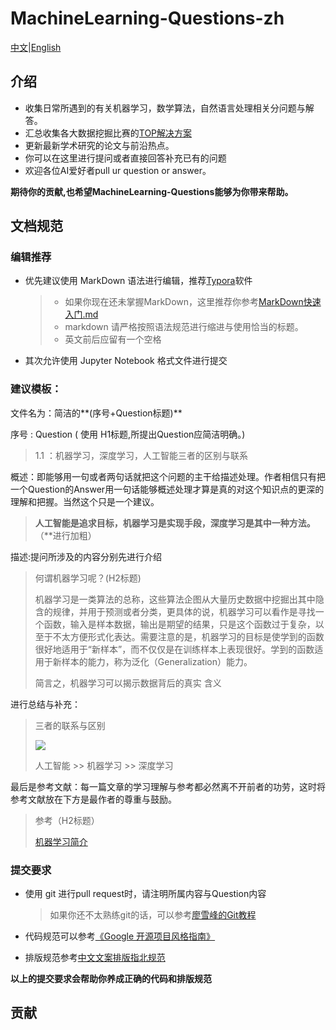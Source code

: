 # MachineLearning-Questions-zh
[中文](README.md)|[English](README-en.md)

## 介绍

- 收集日常所遇到的有关机器学习，数学算法，自然语言处理相关分问题与解答。
- 汇总收集各大数据挖掘比赛的[TOP解决方案](12_比赛Top解决方案汇总/README.md)
- 更新最新学术研究的论文与前沿热点。
- 你可以在这里进行提问或者直接回答补充已有的问题
- 欢迎各位AI爱好者pull ur question or answer。

**期待你的贡献,也希望MachineLearning-Questions能够为你带来帮助。**

## 文档规范

### 编辑推荐

- 优先建议使用 MarkDown 语法进行编辑，推荐[Typora](https://typora.io/)软件

  > - 如果你现在还未掌握MarkDown，这里推荐你参考[MarkDown快速入门.md](00_入门必备/MarkDown快速入门.md)
  > - markdown 请严格按照语法规范进行缩进与使用恰当的标题。
  > - 英文前后应留有一个空格

- 其次允许使用 Jupyter Notebook 格式文件进行提交

### 建议模板：

文件名为：简洁的**(序号+Question标题)**

序号 : Question ( 使用 H1标题,所提出Question应简洁明确。)

> 1.1 ：机器学习，深度学习，人工智能三者的区别与联系

概述：即能够用一句或者两句话就把这个问题的主干给描述处理。作者相信只有把一个Question的Answer用一句话能够概述处理才算是真的对这个知识点的更深的理解和把握。当然这个只是一个建议。

>  **人工智能是追求目标，机器学习是实现手段，深度学习是其中一种方法。**（**进行加粗）

描述:提问所涉及的内容分别先进行介绍

> 何谓机器学习呢？(H2标题)
>
> 机器学习是一类算法的总称，这些算法企图从大量历史数据中挖掘出其中隐含的规律，并用于预测或者分类，更具体的说，机器学习可以看作是寻找一个函数，输入是样本数据，输出是期望的结果，只是这个函数过于复杂，以至于不太方便形式化表达。需要注意的是，机器学习的目标是使学到的函数很好地适用于“新样本”，而不仅仅是在训练样本上表现很好。学到的函数适用于新样本的能力，称为泛化（Generalization）能力。
>
> 简言之，机器学习可以揭示数据背后的真实 含义

进行总结与补充：

> 三者的联系与区别
>
> ![](http://web.wvdon.com/ai.PNG)
>
> 人工智能 >> 机器学习 >> 深度学习

最后是参考文献：每一篇文章的学习理解与参考都必然离不开前者的功劳，这时将参考文献放在下方是最作者的尊重与鼓励。

> 参考（H2标题）
>
> [机器学习简介](https://blog.csdn.net/hohaizx/article/details/80584307)

### 提交要求

- 使用 git 进行pull request时，请注明所属内容与Question内容

  > 如果你还不太熟练git的话，可以参考[廖雪峰的Git教程](https://www.liaoxuefeng.com/wiki/896043488029600)

- 代码规范可以参考[《Google 开源项目风格指南》](https://zh-google-styleguide.readthedocs.io/en/latest/google-python-styleguide/contents/)

- 排版规范参考[中文文案排版指北规范](https://github.com/mzlogin/chinese-copywriting-guidelines)

**以上的提交要求会帮助你养成正确的代码和排版规范**

## 贡献

